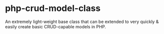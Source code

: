 php-crud-model-class
====================

An extremely light-weight base class that can be extended to very quickly &amp; easily create basic CRUD-capable models in PHP.